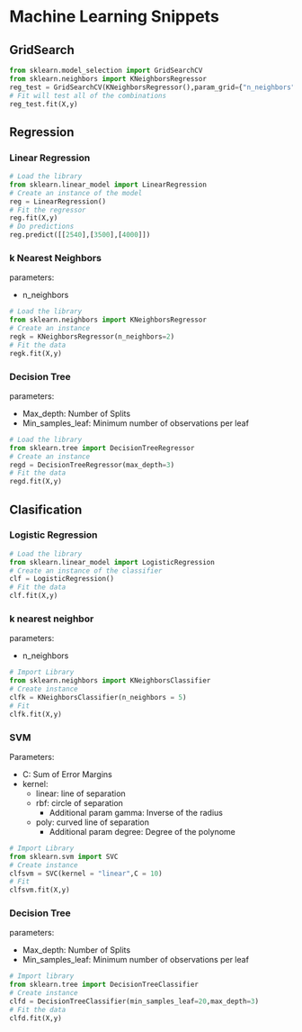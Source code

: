 # Machine Learning Snippets

## GridSearch
```python
from sklearn.model_selection import GridSearchCV
from sklearn.neighbors import KNeighborsRegressor
reg_test = GridSearchCV(KNeighborsRegressor(),param_grid={"n_neighbors":np.arange(3,50)},cv = 5,scoring = "accuracy")
# Fit will test all of the combinations
reg_test.fit(X,y)
```

## Regression

### Linear Regression
```python
# Load the library
from sklearn.linear_model import LinearRegression
# Create an instance of the model
reg = LinearRegression()
# Fit the regressor
reg.fit(X,y)
# Do predictions
reg.predict([[2540],[3500],[4000]])
```

### k Nearest Neighbors
parameters:
- n_neighbors
```python
# Load the library
from sklearn.neighbors import KNeighborsRegressor
# Create an instance
regk = KNeighborsRegressor(n_neighbors=2)
# Fit the data
regk.fit(X,y)
```

### Decision Tree
parameters:
- Max_depth: Number of Splits
- Min_samples_leaf: Minimum number of observations per leaf
```python
# Load the library
from sklearn.tree import DecisionTreeRegressor
# Create an instance
regd = DecisionTreeRegressor(max_depth=3)
# Fit the data
regd.fit(X,y)
```


## Clasification

### Logistic Regression
```python
# Load the library
from sklearn.linear_model import LogisticRegression
# Create an instance of the classifier
clf = LogisticRegression()
# Fit the data
clf.fit(X,y)
```

### k nearest neighbor
parameters:
- n_neighbors
```python
# Import Library
from sklearn.neighbors import KNeighborsClassifier
# Create instance
clfk = KNeighborsClassifier(n_neighbors = 5)
# Fit
clfk.fit(X,y)
```

### SVM
Parameters:
- C: Sum of Error Margins
- kernel:
  - linear: line of separation
  - rbf: circle of separation
    - Additional param gamma: Inverse of the radius
  - poly: curved line of separation
    - Additional param degree: Degree of the polynome
```python
# Import Library
from sklearn.svm import SVC
# Create instance
clfsvm = SVC(kernel = "linear",C = 10)
# Fit
clfsvm.fit(X,y)
```
### Decision Tree
parameters:
- Max_depth: Number of Splits
- Min_samples_leaf: Minimum number of observations per leaf
```python
# Import library
from sklearn.tree import DecisionTreeClassifier
# Create instance
clfd = DecisionTreeClassifier(min_samples_leaf=20,max_depth=3)
# Fit the data
clfd.fit(X,y)
```
